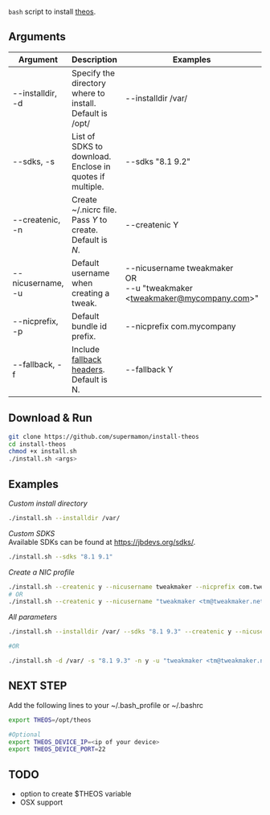 ``bash`` script to install [theos](https://github.com/theos/theos).

## Arguments

|Argument        |Description  |Examples|
|----------------|-------------|--------|
|--installdir, -d|Specify the directory where to install. Default is /opt/|--installdir /var/|
|--sdks, -s      |List of SDKS to download. Enclose in quotes if multiple.|--sdks "8.1 9.2"|
|--createnic, -n |Create ~/.nicrc file. Pass *Y* to create. Default is *N*.|--createnic Y|
|--nicusername, -u|Default username when creating a tweak.|--nicusername tweakmaker <br />OR<br /> --u "tweakmaker &lt;tweakmaker@mycompany.com&gt;"|
|--nicprefix, -p|Default bundle id prefix.|--nicprefix com.mycompany|
|--fallback, -f|Include [fallback headers](https://github.com/supermamon/iOS-fallback-headers). Default is N.|--fallback Y|

## Download & Run

````bash
git clone https://github.com/supermamon/install-theos
cd install-theos
chmod +x install.sh
./install.sh <args>

````

## Examples

*Custom install directory*
````bash
./install.sh --installdir /var/
````

*Custom SDKS*  
Available SDKs can be found at https://jbdevs.org/sdks/.

````bash
./install.sh --sdks "8.1 9.1"
````

*Create a NIC profile*  

````bash
./install.sh --createnic y --nicusername tweakmaker --nicprefix com.tweakmaker
# OR
./install.sh --createnic y --nicusername "tweakmaker <tm@tweakmaker.net>" --nicprefix net.tweakmaker
````

*All parameters*
````bash
./install.sh --installdir /var/ --sdks "8.1 9.3" --createnic y --nicusername "tweakmaker <tm@tweakmaker.net>" --nicprefix net.tweakmaker --fallback Y

#OR

./install.sh -d /var/ -s "8.1 9.3" -n y -u "tweakmaker <tm@tweakmaker.net>" -p net.tweakmaker -f Y

````

## NEXT STEP

Add the following lines to your ~/.bash_profile or ~/.bashrc

````bash
export THEOS=/opt/theos

#Optional
export THEOS_DEVICE_IP=<ip of your device>
export THEOS_DEVICE_PORT=22
````


## TODO

* option to create $THEOS variable
* OSX support
